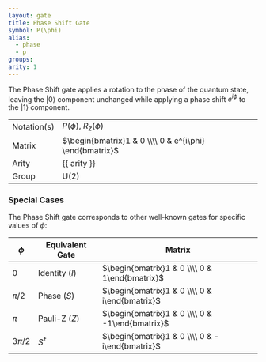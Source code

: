 ```yaml
---
layout: gate
title: Phase Shift Gate
symbol: P(\phi)
alias:
  - phase
  - p
groups:
arity: 1
---
```


The Phase Shift gate applies a rotation to the phase of the quantum state, leaving the $|0\rangle$ component unchanged while applying a phase shift $e^{i\phi}$ to the $|1\rangle$ component.

|             |                                                         |
| ----------- | ------------------------------------------------------- |
| Notation(s) | $P(\phi)$, $R_z(\phi)$                                  |
| Matrix      | $\begin{bmatrix}1 & 0 \\\\ 0 & e^{i\phi} \end{bmatrix}$ |
| Arity       | {{ arity }}                                             |
| Group       | $\mathsf{U}(2)$                                      |

### Special Cases

The Phase Shift gate corresponds to other well-known gates for specific values of $\phi$:

| $\phi$         | Equivalent Gate  | Matrix                                             |
| -------------- | ---------------- | -------------------------------------------------- |
| $0$            | Identity ($I$)   | $\begin{bmatrix}1 & 0 \\\\ 0 & 1\end{bmatrix}$     |
| $\pi/2$        | Phase ($S$)      | $\begin{bmatrix}1 & 0 \\\\ 0 & i\end{bmatrix}$     |
| $\pi$          | Pauli-Z ($Z$)    | $\begin{bmatrix}1 & 0 \\\\ 0 & -1\end{bmatrix}$    |
| $3\pi/2$       | $S^\dagger$      | $\begin{bmatrix}1 & 0 \\\\ 0 & -i\end{bmatrix}$    |
